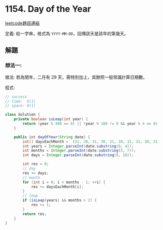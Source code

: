 # 1154. Day of the Year

[leetcode題目連結](https://leetcode.com/problems/day-of-the-year/)

定義: 給一字串，格式為 `YYYY-MM-DD`，回傳該天是該年的第幾天。

## 解題

### 想法一:

做法: 若為閏年，二月有 29 天，需特別加上，其餘照一般常識計算日期數。

程式:
```java
// success
// time:  O(1)
// space: O(1)

class Solution {
    private boolean isLeap(int year) {
        return (year % 400 == 0) || (year % 100 != 0 && year % 4 == 0);
    }

    public int dayOfYear(String date) {
        int[] daysEachMonth =  {31, 28, 31, 30, 31, 30, 31, 31, 30, 31, 30, 31}; 
        int years = Integer.parseInt(date.substring(0, 4));
        int months = Integer.parseInt(date.substring(5, 7));
        int days = Integer.parseInt(date.substring(8, 10));

        int res = 0;
        // day
        res += days;
        // month
        for (int i = 0; i < months - 1; ++i) {
            res += daysEachMonth[i];
        }
        // leap
        if (isLeap(years) && months > 2) {
            res += 1;
        }
        return res;
    }
}
```